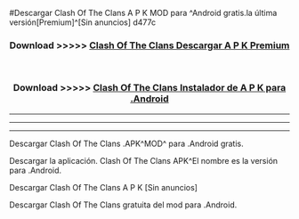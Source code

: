 #Descargar Clash Of The Clans  A P K MOD para ^Android gratis.la última versión[Premium]^[Sin anuncios] d477c



<div align="center">
<h3>Download >>>>> <a href="https://es-web.web.app/?es= Clash Of The Clans ">Clash Of The Clans  Descargar A P K Premium</a></h3><br>

<h3>Download >>>>> <a href="https://es-web.web.app/?es= Clash Of The Clans ">Clash Of The Clans  Instalador de A P K para .Android</a></h3>
</div>


----------------------------------------------------------

----------------------------------------------------------

----------------------------------------------------------

Descargar Clash Of The Clans  .APK^MOD^ para .Android gratis.

Descargar la aplicación. Clash Of The Clans  APK^El nombre es la versión para .Android.

Descargar Clash Of The Clans  A P K [Sin anuncios]

Descargar Clash Of The Clans  gratuita del mod para .Android.